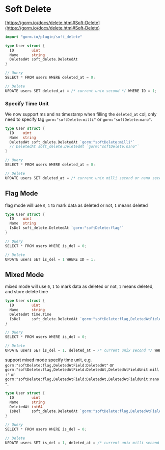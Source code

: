 # Soft Delete

[https://gorm.io/docs/delete.html#Soft-Delete](https://gorm.io/docs/delete.html#Soft-Delete)

```go
import "gorm.io/plugin/soft_delete"

type User struct {
  ID        uint
  Name      string
  DeletedAt soft_delete.DeletedAt
}

// Query
SELECT * FROM users WHERE deleted_at = 0;

// Delete
UPDATE users SET deleted_at = /* current unix second */ WHERE ID = 1;
```

### Specify Time Unit

We now support ms and ns timestamp when filling the `deleted_at` col, only need to specify tag `gorm:"softDelete:milli"` or `gorm:"softDelete:nano"`.

```go
type User struct {
  ID    uint
  Name  string
  DeletedAt soft_delete.DeletedAt `gorm:"softDelete:milli"`
  // DeletedAt soft_delete.DeletedAt `gorm:"softDelete:nano"`
}

// Query
SELECT * FROM users WHERE deleted_at = 0;

// Delete
UPDATE users SET deleted_at = /* current unix milli second or nano second */ WHERE ID = 1;
```

## Flag Mode

flag mode will use `0`, `1` to mark data as deleted or not, `1` means deleted

```go
type User struct {
  ID    uint
  Name  string
  IsDel soft_delete.DeletedAt `gorm:"softDelete:flag"`
}

// Query
SELECT * FROM users WHERE is_del = 0;

// Delete
UPDATE users SET is_del = 1 WHERE ID = 1;
```


## Mixed Mode

mixed mode will use `0`, `1` to mark data as deleted or not, `1` means deleted, and store delete time

```go
type User struct {
  ID        uint
  Name      string
  DeletedAt time.Time
  IsDel     soft_delete.DeletedAt `gorm:"softDelete:flag,DeletedAtField:DeletedAt"`
}

// Query
SELECT * FROM users WHERE is_del = 0;

// Delete
UPDATE users SET is_del = 1, deleted_at = /* current unix second */ WHERE ID = 1;
```

support mixed mode specify time unit, e.g. `gorm:"softDelete:flag,DeletedAtField:DeletedAt"` or `gorm:"softDelete:flag,DeletedAtField:DeletedAt,DeletedAtFieldUnit:milli"` or `gorm:"softDelete:flag,DeletedAtField:DeletedAt,DeletedAtFieldUnit:nano"`.

```go
type User struct {
  ID        uint
  Name      string
  DeletedAt int64
  IsDel     soft_delete.DeletedAt `gorm:"softDelete:flag,DeletedAtField:DeletedAt,DeletedAtFieldUnit:milli"`
}

// Query
SELECT * FROM users WHERE is_del = 0;

// Delete
UPDATE users SET is_del = 1, deleted_at = /* current unix milli second second*/ WHERE ID = 1;
```